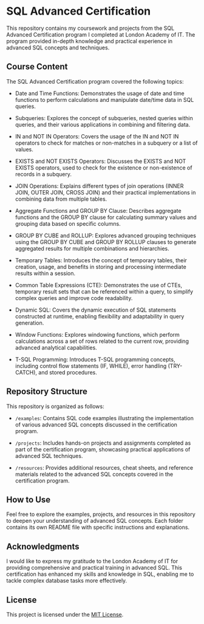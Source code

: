 # SQL Advanced Certification

This repository contains my coursework and projects from the SQL Advanced Certification program I completed at London Academy of IT. The program provided in-depth knowledge and practical experience in advanced SQL concepts and techniques.

## Course Content

The SQL Advanced Certification program covered the following topics:

- Date and Time Functions: Demonstrates the usage of date and time functions to perform calculations and manipulate date/time data in SQL queries.

- Subqueries: Explores the concept of subqueries, nested queries within queries, and their various applications in combining and filtering data.

- IN and NOT IN Operators: Covers the usage of the IN and NOT IN operators to check for matches or non-matches in a subquery or a list of values.

- EXISTS and NOT EXISTS Operators: Discusses the EXISTS and NOT EXISTS operators, used to check for the existence or non-existence of records in a subquery.

- JOIN Operations: Explains different types of join operations (INNER JOIN, OUTER JOIN, CROSS JOIN) and their practical implementations in combining data from multiple tables.

- Aggregate Functions and GROUP BY Clause: Describes aggregate functions and the GROUP BY clause for calculating summary values and grouping data based on specific columns.

- GROUP BY CUBE and ROLLUP: Explores advanced grouping techniques using the GROUP BY CUBE and GROUP BY ROLLUP clauses to generate aggregated results for multiple combinations and hierarchies.

- Temporary Tables: Introduces the concept of temporary tables, their creation, usage, and benefits in storing and processing intermediate results within a session.

- Common Table Expressions (CTE): Demonstrates the use of CTEs, temporary result sets that can be referenced within a query, to simplify complex queries and improve code readability.

- Dynamic SQL: Covers the dynamic execution of SQL statements constructed at runtime, enabling flexibility and adaptability in query generation.

- Window Functions: Explores windowing functions, which perform calculations across a set of rows related to the current row, providing advanced analytical capabilities.

- T-SQL Programming: Introduces T-SQL programming concepts, including control flow statements (IF, WHILE), error handling (TRY-CATCH), and stored procedures.

## Repository Structure

This repository is organized as follows:

- `/examples`: Contains SQL code examples illustrating the implementation of various advanced SQL concepts discussed in the certification program.

- `/projects`: Includes hands-on projects and assignments completed as part of the certification program, showcasing practical applications of advanced SQL techniques.

- `/resources`: Provides additional resources, cheat sheets, and reference materials related to the advanced SQL concepts covered in the certification program.

## How to Use

Feel free to explore the examples, projects, and resources in this repository to deepen your understanding of advanced SQL concepts. Each folder contains its own README file with specific instructions and explanations.

## Acknowledgments

I would like to express my gratitude to the London Academy of IT for providing comprehensive and practical training in advanced SQL. This certification has enhanced my skills and knowledge in SQL, enabling me to tackle complex database tasks more effectively.

## License

This project is licensed under the [MIT License](LICENSE). 
